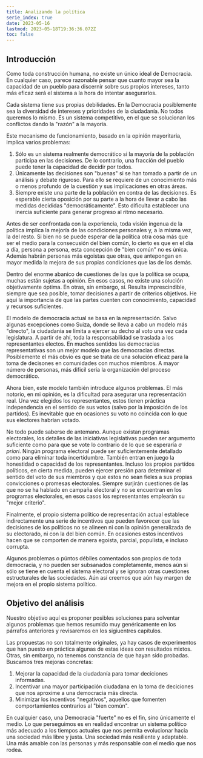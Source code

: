```yaml
---
title: Analizando la política
serie_index: true
date: 2023-05-16
lastmod: 2023-05-18T19:36:36.072Z
toc: false
---
```


## Introducción
Como toda construcción humana, no existe un único ideal de Democracia. En cualquier caso, parece razonable pensar que cuanto mayor sea la capacidad de un pueblo para discernir sobre sus propios intereses, tanto más eficaz será el sistema a la hora de intentar asegurarlos.

Cada sistema tiene sus propias debilidades. En la Democracia posiblemente sea la diversidad de intereses y prioridades de la ciudadanía. No todos queremos lo mismo. Es un sistema competitivo, en el que se solucionan los conflictos dando la "razón" a la mayoría.

Este mecanismo de funcionamiento, basado en la opinión mayoritaria, implica varios problemas:
1. Sólo es un sistema realmente democrático si la mayoría de la población participa en las decisiones. De lo contrario, una fracción del pueblo puede tener la capacidad de decidir por todos.
1. Únicamente las decisiones son "buenas" si se han tomado a partir de un análisis y debate riguroso. Para ello se requiere de un conocimiento más o menos profundo de la cuestión y sus implicaciones en otras áreas. 
1. Siempre existe una parte de la población en contra de las decisiones. Es esperable cierta oposición por su parte a la hora de llevar a cabo las medidas decididas "democráticamente". Esto dificulta establecer una inercia suficiente para generar progreso al ritmo necesario.

Antes de ser confrontada con la experiencia, toda visión ingenua de la política implica la mejoría de las condiciones personales y, a la misma vez, la del resto. Si bien no se puede esperar de la política otra cosa más que ser el medio para la consecusión del bien común, lo cierto es que en el día a día, persona a persona, esta concepción de "bien común" no es única. Además habrán personas más egoistas que otras, que antepongan en mayor medida la mejora de sus propias condiciones que las de los demás. 

Dentro del enorme abanico de cuestiones de las que la política se ocupa, muchas están sujetas a opinión. En esos casos, no existe una solución objetivamente óptima. En otras, sin embargo, sí. Resulta imprescindible, siempre que sea posible, tomar decisiones a partir de criterios objetivos. He aquí la importancia de que las partes cuenten con conocimiento, capacidad y recursos suficientes.

El modelo de democracia actual se basa en la representación. Salvo algunas excepciones como Suiza, donde se lleva a cabo un modelo más "directo", la ciudadanía se limita a ejercer su decho al voto una vez cada legislatura. A partir de ahí, toda la responsabilidad se traslada a los representantes electos. En muchos sentidos las democracias representativas son un mejor modelo que las democracias directas. Posiblemente el más obvio es que se trata de una solución eficaz para la toma de decisones en comunidades con muchos miembros. A mayor número de personas, más dificil sería la organización del proceso democrático.

Ahora bien, este modelo también introduce algunos problemas. El más notorio, en mi opinión, es la dificultad para asegurar una representación real. Una vez elegidos los representantes, estos tienen práctica independencia en el sentido de sus votos (salvo por la imposición de los partidos). Es inevitable que en ocasiones su voto no coincida con lo que sus electores habrían votado. 

No todo puede saberse de antemano. Aunque existan programas electorales, los detalles de las iniciativas legislativas pueden ser argumento suficiente como para que se vote lo contrario de lo que se esperaría *a priori*. Ningún programa electoral puede ser suficientemente detallado como para eliminar toda incertidumbre. También entran en juego la honestidad o capacidad de los representantes. Incluso los propios partídos políticos, en cierta medida, pueden ejercer presión para determinar el sentido del voto de sus miembros y que estos no sean fieles a sus propias convicciones o promesas electorales. Siempre surjirán cuestiones de las que no se ha hablado en campaña electoral y no se encuentran en los programas electorales, en esos casos los representantes emplearán su "mejor criterio". 

Finalmente, el propio sistema político de representación actual establece indirectamente una serie de incentivos que pueden favorecer que las decisiones de los políticos no se alineen ni con la opinión generalizada de su electorado, ni con la del bien común. En ocasiones estos incentivos hacen que se comporten de manera egoista, parcial, populista, e incluso corrupta.

Algunos problemas o púntos débiles comentados son propios de toda democracia, y no pueden ser subsanados completamente, menos aún si sólo se tiene en cuenta el sistema electoral y se ignoran otras cuestiones estructurales de las sociedades. Aún así creemos que aún hay margen de mejora en el propio sistema político. 

## Objetivo del análisis
Nuestro objetivo aquí es proponer posibles soluciones para solventar algunos problemas que hemos resumido muy genéricamente en los párrafos anteriores y revisaremos en los sigiuentres capítulos.

Las propuestas no son totalmente originales, ya hay casos de experimentos que han puesto en práctica algunas de estas ideas con resultados mixtos. Otras, sin embargo, no tenemos constancia de que hayan sido probadas. Buscamos tres mejoras concretas:
1. Mejorar la capacidad de la ciudadanía para tomar deciciones informadas.
1. Incentivar una mayor participación ciudadana en la toma de deciciones que nos aproxime a una democracia más directa.
1. Minimizar los incentivos "negativos", aquellos que fomenten comportamientos contrarios al "bien común".

En cualquier caso, una Democracia "fuerte" no es el fin, sino únicamente el medio. Lo que perseguimos es en realidad encontrar un sistema político más adecuado a los tiempos actuales que nos permita evolucionar hacia una sociedad más libre y justa. Una sociedad más resiliente y adaptable. Una más amable con las personas y más responsable con el medio que nos rodea.